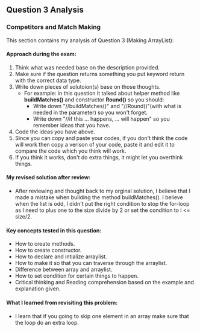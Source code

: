 ## Question 3 Analysis

### Competitors and Match Making

This section contains my analysis of Question 3 (Making ArrayList):

#### Approach during the exam:

1. Think what was needed base on the description provided.
2. Make sure if the question returns something you put keyword return with the correct data type.
3. Write down pieces of solutoion(s) base on those thoughts.
   - For example: in this question it talked about helper method like **buildMatches()** and constructor **Round()** so you should:
      - Write down "//buildMatches()" and "//Round()"(with what is needed in the parameter) so you won't forget.
      - Write down "//if this ... happens, ... will happen" so you remember ideas that you have.
4. Code the ideas you have above.
5. Since you can copy and paste your codes, if you don't think the code will work then copy a verison of your code, paste it and edit it to compare the code which you think will work.
6. If you think it works, don't do extra things, it might let you overthink things.
   

#### My revised solution after review:

- After reviewing and thought back to my orginal solution, I believe that I made a mistake when building the method buildMatches(). I believe when the list is odd, I didn't put the right condition to stop the for-loop as I need to plus one to the size divide by 2 or set the condition to i <= size/2.
  
#### Key concepts tested in this question:

- How to create methods.
- How to create constructor.
- How to declare and intialize arraylist.
- How to make it so that you can traverse through the arraylist.
- Difference between array and arraylist. 
- How to set condition for certain things to happen.
- Critical thinking and Reading comprehension based on the example and explanation given.

#### What I learned from revisiting this problem:

- I learn that if you going to skip one element in an array make sure that the loop do an extra loop.
